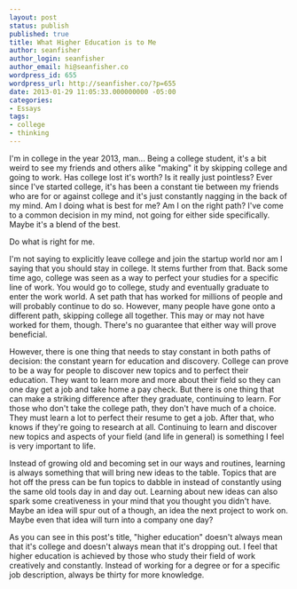 ```yaml
---
layout: post
status: publish
published: true
title: What Higher Education is to Me
author: seanfisher
author_login: seanfisher
author_email: hi@seanfisher.co
wordpress_id: 655
wordpress_url: http://seanfisher.co/?p=655
date: 2013-01-29 11:05:33.000000000 -05:00
categories:
- Essays
tags:
- college
- thinking
---
```

I'm in college in the year 2013, man... Being a college student, it's a bit weird to see my friends and others alike "making" it by skipping college and going to work. Has college lost it's worth? Is it really just pointless? Ever since I've started college, it's has been a constant tie between my friends who are for or against college and it's just constantly nagging in the back of my mind. Am I doing what is best for me? Am I on the right path? I've come to a common decision in my mind, not going for either side specifically. Maybe it's a blend of the best.

Do what is right for me.

I'm not saying to explicitly leave college and join the startup world nor am I saying that you should stay in college. It stems further from that. Back some time ago, college was seen as a way to perfect your studies for a specific line of work. You would go to college, study and eventually graduate to enter the work world. A set path that has worked for millions of people and will probably continue to do so. However, many people have gone onto a different path, skipping college all together. This may or may not have worked for them, though. There's no guarantee that either way will prove beneficial.

However, there is one thing that needs to stay constant in both paths of decision: the constant yearn for education and discovery. College can prove to be a way for people to discover new topics and to perfect their education. They want to learn more and more about their field so they can one day get a job and take home a pay check. But there is one thing that can make a striking difference after they graduate, continuing to learn. For those who don't take the college path, they don't have much of a choice. They must learn a lot to perfect their resume to get a job. After that, who knows if they're going to research at all.&nbsp;Continuing to learn and discover new topics and aspects of your field (and life in general) is something I feel is very important to life.

Instead of growing old and becoming set in our ways and routines, learning is always something that will bring new ideas to the table. Topics that are hot off the press can be fun topics to dabble in instead of constantly using the same old tools day in and day out. Learning about new ideas can also spark some creativeness in your mind that you thought you didn't have. Maybe an idea will spur out of a though, an idea the next project to work on. Maybe even that idea will turn into a company one day?

As you can see in this post's title, "higher education" doesn't always mean that it's college and doesn't always mean that it's dropping out. I feel that higher education is achieved by those who study their field of work creatively and constantly. Instead of working for a degree or for a specific job description, always be thirty for more knowledge.
